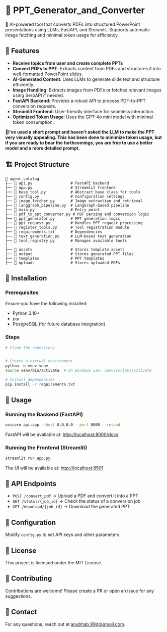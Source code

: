 # 📌 PPT_Generator_and_Converter

🚀 AI-powered tool that converts PDFs into structured PowerPoint presentations using LLMs, FastAPI, and Streamlit. Supports automatic image fetching and minimal token usage for efficiency.

## 📖 Features

-  **Receive topics from user and create complete PPTs**
-  **Convert PDFs to PPT**: Extracts content from PDFs and structures it into well-formatted PowerPoint slides.
-  **AI-Generated Content**: Uses LLMs to generate slide text and structure efficiently.
-  **Image Handling**: Extracts images from PDFs or fetches relevant images using SerpAPI if needed.
-  **FastAPI Backend**: Provides a robust API to process PDF-to-PPT conversion requests.
-  **Streamlit Frontend**: User-friendly interface for seamless interaction.
-  **Optimized Token Usage**: Uses the GPT-4o mini model with minimal token consumption.

🎯**I've used a short prompt and haven't asked the LLM to make the PPT very visually appealing. This has been done to minimize token usage, but if you are ready to bear the forthcomings, you are free to use a better model and a more detailed prompt.**

## 🏗 Project Structure

```
📂 agent_catalog
├── 📄 api.py                 # FastAPI backend
├── 📄 app.py                 # Streamlit frontend
├── 📄 base_tool.py           # Abstract base class for tools
├── 📄 config.py              # Configuration settings
├── 📄 image_fetcher.py       # Image extraction and retrieval
├── 📄 langgraph_pipeline.py  # LangGraph-based pipeline
├── 📄 main.py                # Entry point
├── 📄 pdf_to_ppt_converter.py # PDF parsing and conversion logic
├── 📄 ppt_generator.py       # PPT generation logic
├── 📄 ppt_request.py         # Handles PPT request processing
├── 📄 register_tools.py      # Tool registration module
├── 📄 requirements.txt       # Dependencies
├── 📄 text_generation.py     # LLM-based text generation
├── 📄 tool_registry.py       # Manages available tools
│
├── 📂 assets                 # Stores template assets
├── 📂 output                 # Stores generated PPT files
├── 📂 templates              # PPT templates
├── 📂 uploads                # Stores uploaded PDFs
```

## 🚀 Installation

### Prerequisites
Ensure you have the following installed:
- Python 3.10+
- pip
- PostgreSQL (for future database integration)

### Steps
```sh
# Clone the repository


# Create a virtual environment
python -m venv venv
source venv/bin/activate  # On Windows use: venv\Scripts\activate

# Install dependencies
pip install -r requirements.txt
```

## 🎯 Usage

### Running the Backend (FastAPI)
```sh
uvicorn api:app --host 0.0.0.0 --port 8000 --reload
```
FastAPI will be available at: [http://localhost:8000/docs](http://localhost:8000/docs)

### Running the Frontend (Streamlit)
```sh
streamlit run app.py
```
The UI will be available at: [http://localhost:8501](http://localhost:8501)

## 📌 API Endpoints

- `POST /convert_pdf` → Upload a PDF and convert it into a PPT
- `GET /status/{job_id}` → Check the status of a conversion job
- `GET /download/{job_id}` → Download the generated PPT

## 🔧 Configuration
Modify `config.py` to set API keys and other parameters.

## 📜 License
This project is licensed under the MIT License.

## 🤝 Contributing
Contributions are welcome! Please create a PR or open an issue for any suggestions.

## 📩 Contact
For any questions, reach out at anubhab.99d@gmail.com.
